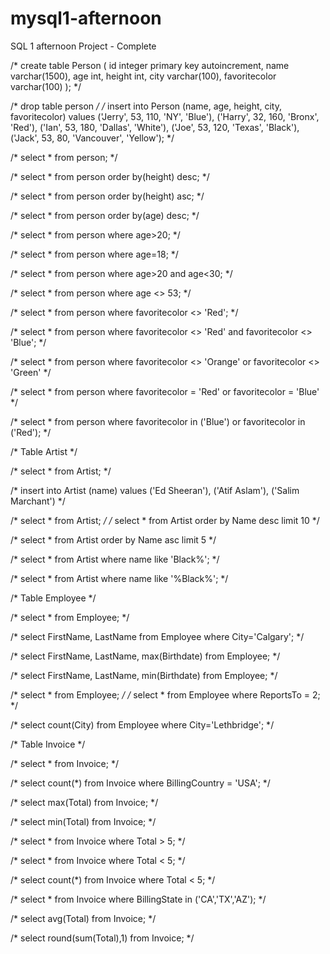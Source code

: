 # mysql1-afternoon
SQL 1 afternoon Project - Complete

/* create table Person (
  id integer primary key autoincrement,
  name varchar(1500),
  age int,
  height int,
  city varchar(100),
  favoritecolor varchar(100)
  ); */
  
/*   drop table person */
/*   insert into Person (name, age, height, city, favoritecolor)
  values 
    ('Jerry', 53, 110, 'NY', 'Blue'),
    ('Harry', 32, 160, 'Bronx', 'Red'),
    ('Ian', 53, 180, 'Dallas', 'White'),
    ('Joe', 53, 120, 'Texas', 'Black'),
    ('Jack', 53, 80, 'Vancouver', 'Yellow'); */
  
/*   select * from person; */

/* select * from person order by(height) desc; */

/* select * from person order by(height) asc; */

/* select * from person order by(age) desc; */

/* select * from person where age>20; */

/* select * from person where age=18; */

/* select * from person where age>20 and age<30; */

/* select * from person where age <> 53; */

/* select * from person where favoritecolor <> 'Red'; */

/* select * from person where favoritecolor <> 'Red' and favoritecolor <> 'Blue'; */

/* select * from person where favoritecolor <> 'Orange' or favoritecolor <> 'Green' */

/* select * from person where favoritecolor = 'Red' or favoritecolor = 'Blue' */

/* select * from person where favoritecolor in ('Blue') or favoritecolor in ('Red'); */



/* Table Artist */

/* select * from Artist; */

/*   insert into Artist (name)
  values 
    ('Ed Sheeran'),
    ('Atif Aslam'),
    ('Salim Marchant')
     */
    
/* select * from Artist;     */
/* 
select * from Artist order by Name desc limit 10 */

/* select * from Artist order by Name asc limit 5 */

/* select * from Artist where name like 'Black%'; */

/* select * from Artist where name like '%Black%'; */


/* Table Employee */

/* select * from Employee; */

/* select FirstName, LastName from Employee where City='Calgary'; */

/* select FirstName, LastName, max(Birthdate) from Employee; */

/* select FirstName, LastName, min(Birthdate) from Employee; */

/* select * from Employee; */
/* select * from Employee where ReportsTo = 2; */

/* select count(City) from Employee where City='Lethbridge'; */


/* Table Invoice */

/* select * from Invoice; */

/* select count(*) from Invoice where BillingCountry = 'USA'; */

/* select max(Total) from Invoice; */

/* select min(Total) from Invoice; */

/* select * from Invoice where Total > 5; */

/* select * from Invoice where Total < 5; */

/* select count(*) from Invoice where Total < 5; */

/* select * from Invoice where BillingState in ('CA','TX','AZ');  */

/* select avg(Total) from Invoice; */

/* select round(sum(Total),1) from Invoice; */

